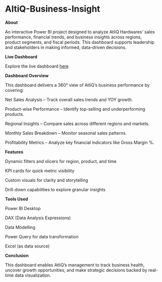 # AltiQ-Business-Insight

**About**

An interactive Power BI project designed to analyze AtliQ Hardwares' sales performance, financial trends, and business insights across regions, product segments, and fiscal periods. This dashboard supports leadership and stakeholders in making informed, data-driven decisions.

**Live Dashboard**

Explore the live dashboard [here](https://app.powerbi.com/view?r=eyJrIjoiNDkwY2YxZWQtNzg4YS00Yzg5LTljZjYtODMxNGU0OTczODZjIiwidCI6ImM2ZTU0OWIzLTVmNDUtNDAzMi1hYWU5LWQ0MjQ0ZGM1YjJjNCJ9&pageName=ReportSection0e765c0061580b067c73) 

**Dashboard Overview**

This dashboard delivers a 360° view of AtliQ’s business performance by covering:

Net Sales Analysis – Track overall sales trends and YOY growth.

Product-wise Performance – Identify top-selling and underperforming products.

Regional Insights – Compare sales across different regions and markets.

Monthly Sales Breakdown – Monitor seasonal sales patterns.

Profitability Metrics – Analyze key financial indicators like Gross Margin %.

**Features**

Dynamic filters and slicers for region, product, and time

KPI cards for quick metric visibility

Custom visuals for clarity and storytelling

Drill-down capabilities to explore granular insights

**Tools Used**

Power BI Desktop

DAX (Data Analysis Expressions)

Data Modelling

Power Query for data transformation

Excel (as data source)

**Conclusion**

This dashboard enables AtliQ’s management to track business health, uncover growth opportunities, and make strategic decisions backed by real-time data visualization.
